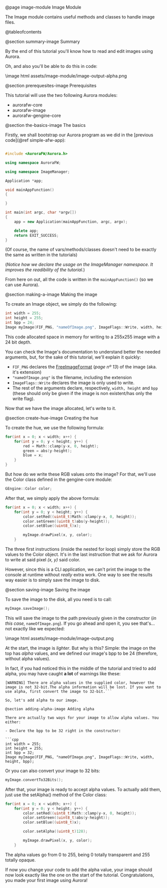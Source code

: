 @page image-module Image Module

The Image module contains useful methods and classes to handle image files.

@tableofcontents

@section summary-image Summary

By the end of this tutorial you'll know how to read and edit images using Aurora.

Oh, and also you'll be able to do this in code:

\image html assets/image-module/image-output-alpha.png

@section prerequesites-image Prerequisites

This tutorial will use the two following Aurora modules:

- aurorafw-core
- aurorafw-image
- aurorafw-gengine-core

@section the-basics-image The basics

Firstly, we shall bootstrap our Aurora program as we did in the [previous code](@ref simple-afw-app):

```cpp

#include <AuroraFW/Aurora.h>

using namespace AuroraFW;

using namespace ImageManager;

Application *app;

void mainAppFunction()
{

}

int main(int argc, char *argv[])
{
	app = new Application(mainAppFunction, argc, argv);

	delete app;
	return EXIT_SUCCESS;
}
```

(Of course, the name of vars/methods/classes doesn't need to be exactly the same as written in the tutorials)

(*Notice how we declare the usage on the ImageManager namespace. It improves the readibility of the tutorial.*)

From here on out, all the code is written in the `mainAppFunction()` (so we can use Aurora).



@section making-a-image Making the image

To create an Image object, we simply do the following:

```cpp
int width = 255;
int height = 255;
int bpp = 24;
Image myImage(FIF_PNG, "nameOfImage.png", ImageFlags::Write, width, height, bpp);
```

This code allocated space in memory for writing to a 255x255 image with a 24 bit depth.

You can check the Image's documentation to understand better the needed arguments, but, for the sake of this tutorial, we'll explain it quickly:

- `FIF_PNG` declares the [FreeImageFormat](http://graphics.stanford.edu/courses/cs148-10-summer/docs/FreeImage3131.pdf) (*page nº 13*) of the image (aka. it's extension)
- `"nameOfImage.png"` is the filename, including the extension
- `ImageFlags::Write` declares the image is only used to write.
- The rest of the arguments declare, respectively, `width, height` and `bpp` (these should only be given if the image is non existent/has only the write flag).

Now that we have the image allocated, let's write to it.

@section create-hue-image Creating the hue

To create the hue, we use the following formula:

```cpp
for(int x = 0; x < width; x++) {
	for(int y = 0; y < height; y++) {
		red = Math::clamp(y-x, 0, height);
		green = abs(y-height);
		blue = x;
	}
}
```

But how do we write these RGB values onto the image? For that, we'll use the Color class defined in the gengine-core module:

```cpp
GEngine::Color color;
```

After that, we simply apply the above formula:

```cpp
for(int x = 0; x < width; x++) {
	for(int y = 0; y < height; y++) {
		color.setRed((uint8_t)Math::clamp(y-x, 0, height));
		color.setGreen((uint8_t)abs(y-height));
		color.setBlue((uint8_t)x);

		myImage.drawPixel(x, y, color);
	}
```

The three first instructions (inside the nested for loop) simply store the RGB values to the Color object. It's in the last instruction that we ask for Aurora to write at said pixel *(x, y)* said color.

However, since this is a CLI application, we can't print the image to the console at runtime without *really* extra work. One way to see the results way easier is to simply save the image to disk.

@section saving-image Saving the image

To save the image to the disk, all you need is to call:

```cpp
myImage.saveImage();
```

This will save the image to the path previously given in the constructor (*in this case,* `nameOfImage.png`). If you go ahead and open it, you see that's... not exactly like we expected:

\image html assets/image-module/image-output.png

At the start, the image is *lighter*. But why is this? Simple: the image on the top has *alpha* values, and we defined our image's bpp to be 24 (therefore, without alpha values).

In fact, if you had noticed this in the middle of the tutorial and tried to add alpha, you may have caught **a lot** of warnings like these:

```
[WARNING] There are alpha values in the supplied color, however the image is not 32-bit.The alpha information will be lost. If you want to use alpha, first convert the image to 32-bit.```

So, let's add alpha to our image.

@section adding-alpha-image Adding alpha

There are actually two ways for your image to allow alpha values. You either:

- Declare the bpp to be 32 right in the constructor:

```cpp
int width = 255;
int height = 255;
int bpp = 32;
Image myImage(FIF_PNG, "nameOfImage.png", ImageFlags::Write, width, height, bpp);
```

Or you can also convert your image to 32 bits:

```cpp
myImage.convertTo32Bits();
```

After that, your image is ready to accept alpha values. To actually add them, just use the setAlpha() method of the Color class:

```cpp
for(int x = 0; x < width; x++) {
	for(int y = 0; y < height; y++) {
		color.setRed((uint8_t)Math::clamp(y-x, 0, height));
		color.setGreen((uint8_t)abs(y-height));
		color.setBlue((uint8_t)x);

		color.setAlpha((uint8_t)128);

		myImage.drawPixel(x, y, color);
	}
```

The alpha values go from 0 to 255, being 0 totally transparent and 255 totally opaque.

If now you change your code to add the alpha value, your image should now look exactly like the one on the start of the tutorial. Congratulations, you made your first image using Aurora!